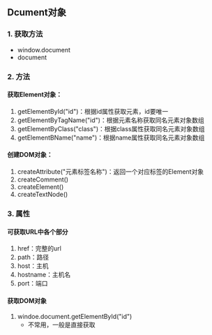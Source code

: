 ## Dcument对象

### 1. 获取方法

- window.document
- document

### 2. 方法

#### 获取Element对象：

1. getElementById("id")：根据id属性获取元素，id要唯一
2. getElementByTagName("id")：根据元素名称获取同名元素对象数组
3. getElementByClass("class")：根据class属性获取同名元素对象数组
4. getElementBName("name")：根据name属性获取同名元素对象数组

#### 创建DOM对象：

1. createAttribute("元素标签名称")：返回一个对应标签的Element对象
2. createComment()
3. createElement()
4. createTextNode()

### 3. 属性

#### 可获取URL中各个部分

1. href：完整的url
2. path：路径
3. host：主机
4. hostname：主机名
5. port：端口

#### 获取DOM对象

1. windoe.document.getElementById("id")
   - 不常用，一般是直接获取

